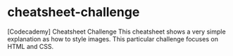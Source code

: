 # cheatsheet-challenge
[Codecademy] Cheatsheet Challenge
This cheatsheet shows a very simple explanation as how to style images. This particular challenge focuses on HTML and CSS.

